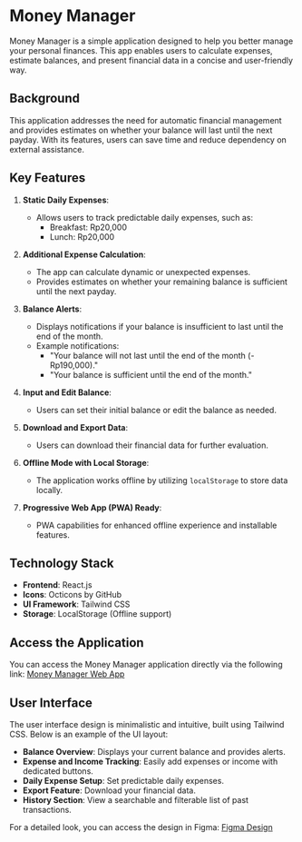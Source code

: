 # Money Manager

Money Manager is a simple application designed to help you better manage your personal finances. This app enables users to calculate expenses, estimate balances, and present financial data in a concise and user-friendly way.

## Background
This application addresses the need for automatic financial management and provides estimates on whether your balance will last until the next payday. With its features, users can save time and reduce dependency on external assistance.

## Key Features
1. **Static Daily Expenses**:
   - Allows users to track predictable daily expenses, such as:
     - Breakfast: Rp20,000
     - Lunch: Rp20,000

2. **Additional Expense Calculation**:
   - The app can calculate dynamic or unexpected expenses.
   - Provides estimates on whether your remaining balance is sufficient until the next payday.

3. **Balance Alerts**:
   - Displays notifications if your balance is insufficient to last until the end of the month.
   - Example notifications:
     - "Your balance will not last until the end of the month (-Rp190,000)."
     - "Your balance is sufficient until the end of the month."

4. **Input and Edit Balance**:
   - Users can set their initial balance or edit the balance as needed.

5. **Download and Export Data**:
   - Users can download their financial data for further evaluation.

6. **Offline Mode with Local Storage**:
   - The application works offline by utilizing `localStorage` to store data locally.

7. **Progressive Web App (PWA) Ready**:
   - PWA capabilities for enhanced offline experience and installable features.

## Technology Stack
- **Frontend**: React.js
- **Icons**: Octicons by GitHub
- **UI Framework**: Tailwind CSS
- **Storage**: LocalStorage (Offline support)

## Access the Application
You can access the Money Manager application directly via the following link:
[Money Manager Web App](https://github.com/argf013/money-manager)

## User Interface
The user interface design is minimalistic and intuitive, built using Tailwind CSS. Below is an example of the UI layout:
- **Balance Overview**: Displays your current balance and provides alerts.
- **Expense and Income Tracking**: Easily add expenses or income with dedicated buttons.
- **Daily Expense Setup**: Set predictable daily expenses.
- **Export Feature**: Download your financial data.
- **History Section**: View a searchable and filterable list of past transactions.

For a detailed look, you can access the design in Figma:
[Figma Design](https://www.figma.com/design/8KRsTFtW8MoXcPQIO78Zlt/Money-Manager?node-id=0-1&t=LxMGlnxMwaRpQH27-1)
